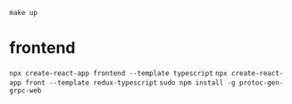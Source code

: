 ```shell
make up
```

# frontend


`npx create-react-app frontend --template typescript`
`npx create-react-app front --template redux-typescript`
`sudo npm install -g protoc-gen-grpc-web`





